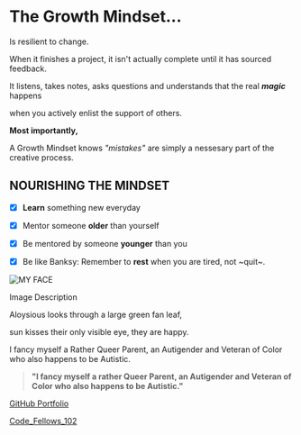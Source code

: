 # **The Growth Mindset...**

Is resilient to change.

When it finishes a project,
it isn't actually complete
until it has sourced feedback.

It listens, takes notes, asks questions and understands that the real ***magic*** happens

when you actively enlist the support of others.

**Most importantly,**

A Growth Mindset knows *"mistakes"* are simply
a nessesary part of the creative process.

## **NOURISHING THE MINDSET** ##

- [x] **Learn** something new everyday
- [x] Mentor someone **older** than yourself
- [x] Be mentored by someone **younger** than you
- [x] Be like Banksy: Remember to **rest** when you are tired, not ~quit~.


![MY FACE](https://miro.medium.com/max/121/1*uNH6r8IUEzVFGI2dYZUPCQ.jpeg)

Image Description

Aloysious looks through a large green fan leaf, 

sun kisses their only visible eye, they are happy.

I fancy myself a Rather Queer Parent, an Autigender and Veteran of Color who also happens to be Autistic.


>**"I fancy myself a rather Queer Parent, an Autigender and Veteran of Color who also happens to be Autistic."**


[GitHub Portfolio](https://github.com/AL0YSI0US)

[Code_Fellows_102](CodeFellows_102.md)

